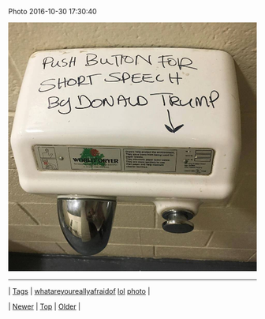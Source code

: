 <!--
title: Photo 2016-10-30 17
date: 2020-06-28T15:27:00.133Z
tags: whatareyoureallyafraidof, lol, photo
-->


Photo 2016-10-30 17:30:40

![](152515749686-0.jpg)

<!--BOTTOM-POST-NAVIGATION-->
---

| [Tags](tags.md) | [whatareyoureallyafraidof](tag-whatareyoureallyafraidof.md) [lol](tag-lol.md) [photo](tag-photo.md) |

| [Newer](152506498852.md) | [Top](index.md) | [Older](152547869304.md) |